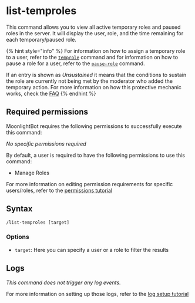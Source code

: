 # list-temproles

This command allows you to view all active temporary roles and paused roles in the server. It will display the user,
role, and the time remaining for each temporary/paused role.

{% hint style="info" %}
For information on how to assign a temporary role to a user, refer to
the [`temprole`](../role-management-commands/temprole.md#temprole) command and
for information on how to pause a role for a user, refer to
the [`pause-role`](../role-management-commands/pause-role.md#pause-role) command.

If an entry is shown as *Unsustained* it means that the conditions to sustain the role are currently not being met by the moderator who added the temporary action.
For more information on how this protective mechanic works, check the [FAQ](../start-up/faqs.md#how-does-the-temprole-sustain-mechanic-work)
{% endhint %}

## Required permissions

MoonlightBot requires the following permissions to successfully execute this command:

*No specific permissions required*

By default, a user is required to have the following permissions to use this command:

* Manage Roles

For more information on editing permission requirements for specific users/roles, refer to
the [permissions tutorial](<linkToPermissionsTutorial>)

## Syntax

```text
/list-temproles [target]
```

### Options

* `target`: Here you can specify a user or a role to filter the results

## Logs

*This command does not trigger any log events.*

For more information on setting up those logs, refer to the [log setup tutorial](<linkToLogTutorial>)